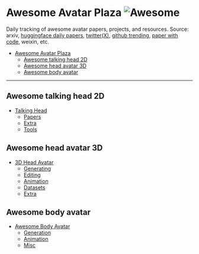 # Awesome Avatar Plaza ![Awesome](https://cdn.rawgit.com/sindresorhus/awesome/d7305f38d29fed78fa85652e3a63e154dd8e8829/media/badge.svg)

Daily tracking of awesome avatar papers, projects, and resources. 
Source: arxiv, [huggingface daily papers](https://huggingface.co/papers), [twitter(X)](https://twitter.com/_akhaliq?lang=en), [github trending](https://github.com/trending), [paper with code](https://github.com/ml-feeds/pwc-feeds), weixin, etc.

- [Awesome Avatar Plaza ](#awesome-avatar-plaza-)
	- [Awesome talking head 2D](#awesome-talking-head-2d)
	- [Awesome head avatar 3D](#awesome-head-avatar-3d)
	- [Awesome body avatar](#awesome-body-avatar)

---

## Awesome talking head 2D

- [Talking Head](./docs/awesome_talking_head_2d.md#talking-head)
	- [Papers](./docs/awesome_talking_head_2d.md#papers)
	- [Extra](./docs/awesome_talking_head_2d.md#extra)
	- [Tools](./docs/awesome_talking_head_2d.md#tools)


## Awesome head avatar 3D

- [3D Head Avatar](./docs/awesome_head_avatar_3d.md#3d-head-avatar)
	- [Generating](./docs/awesome_head_avatar_3d.md#generating)
	- [Editing](./docs/awesome_head_avatar_3d.md#editing)
	- [Animation](./docs/awesome_head_avatar_3d.md#animation)
	- [Datasets](./docs/awesome_head_avatar_3d.md#datasets)
	- [Extra](./docs/awesome_head_avatar_3d.md#extra)

## Awesome body avatar

- [Awesome Body Avatar](./docs/awesome_body_avatar.md#awesome-body-avatar)
	- [Generation](./docs/awesome_body_avatar.md#generation)
	- [Animation](./docs/awesome_body_avatar.md#animation)
	- [Misc](./docs/awesome_body_avatar.md#misc)